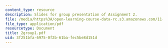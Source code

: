 ```yaml
---
content_type: resource
description: Slides for group presentation of Assignment 2.
file: /media/https%3A/open-learning-course-data-rc.s3.amazonaws.com/11-946j-beijing-urban-design-studio-summer-2004/3f251bfa69750f2b61bafec5be8d151d_2group1.pdf
file_type: application/pdf
resourcetype: Document
title: 2group1.pdf
uid: 3f251bfa-6975-0f2b-61ba-fec5be8d151d
---
```

